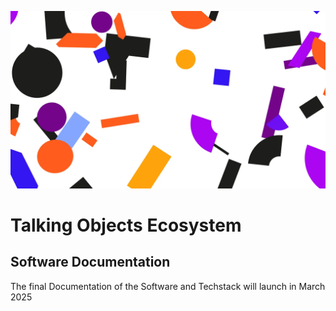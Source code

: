 ![Illustrating Atmospheric Image ](toa-illustrating-image.webp)

# Talking Objects Ecosystem
## Software Documentation
The final Documentation of the Software and Techstack will launch in March 2025
